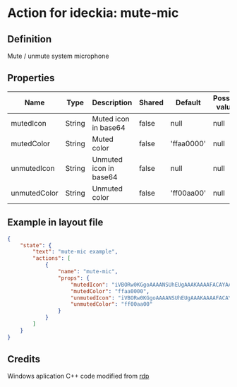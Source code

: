 # Action for ideckia: mute-mic

## Definition

Mute / unmute system microphone

## Properties

| Name | Type | Description | Shared | Default | Possible values |
| ----- |----- | ----- | ----- | ----- | ----- |
| mutedIcon | String | Muted icon in base64 | false | null | null |
| mutedColor | String | Muted color | false | 'ffaa0000' | null |
| unmutedIcon | String | Unmuted icon in base64 | false | null | null |
| unmutedColor | String | Unmuted color | false | 'ff00aa00' | null |

## Example in layout file

```json
{
    "state": {
        "text": "mute-mic example",
        "actions": [
            {
                "name": "mute-mic",
                "props": {
                    "mutedIcon": "iVBORw0KGgoAAAANSUhEUgAAAKAAAAFACAYAAAA7/HcbAA.......",
                    "mutedColor": "ffaa0000",
                    "unmutedIcon": "iVBORw0KGgoAAAANSUhEUgAAAKAAAAFACAYAAAA7/HcbAA.......",
                    "unmutedColor": "ff00aa00"
                }
            }
        ]
    }
}
```

## Credits

Windows aplication C++ code modified from [rdp](https://gist.github.com/rdp/8363580)
